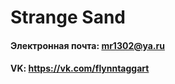 #  **Strange Sand**
#### Электронная почта: **mr1302@ya.ru**
#### VK: **https://vk.com/flynntaggart**

